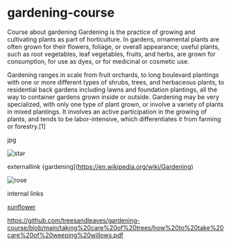 # gardening-course
Course about gardening
Gardening is the practice of growing and cultivating plants as part of horticulture. In gardens, ornamental plants are often grown for their flowers, foliage, or overall appearance; useful plants, such as root vegetables, leaf vegetables, fruits, and herbs, are grown for consumption, for use as dyes, or for medicinal or cosmetic use.

Gardening ranges in scale from fruit orchards, to long boulevard plantings with one or more different types of shrubs, trees, and herbaceous plants, to residential back gardens including lawns and foundation plantings, all the way to container gardens grown inside or outside. Gardening may be very specialized, with only one type of plant grown, or involve a variety of plants in mixed plantings. It involves an active participation in the growing of plants, and tends to be labor-intensive, which differentiates it from farming or forestry.[1]

jpg

![star](https://user-images.githubusercontent.com/102798071/168591253-164094a2-a4e7-4331-b842-1995847b62d4.jpg) 

externallink
{gardening](https://en.wikipedia.org/wiki/Gardening)


![rose](https://user-images.githubusercontent.com/102798071/168596211-34ff4962-ee5c-49aa-9a3b-9123ff38c2ac.jpg)

internal links

[sunflower](https://github.com/treesandleaves/gardening-course/blob/main/flower%20pictures/sunflower.jpg)

https://github.com/treesandleaves/gardening-course/blob/main/taking%20care%20of%20trees/how%20to%20take%20care%20of%20weeping%20willows.pdf

